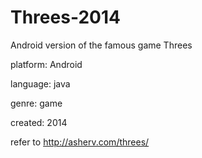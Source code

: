 # Threes-2014
Android version of the famous game Threes

platform: Android

language: java

genre: game

created: 2014

refer to http://asherv.com/threes/
